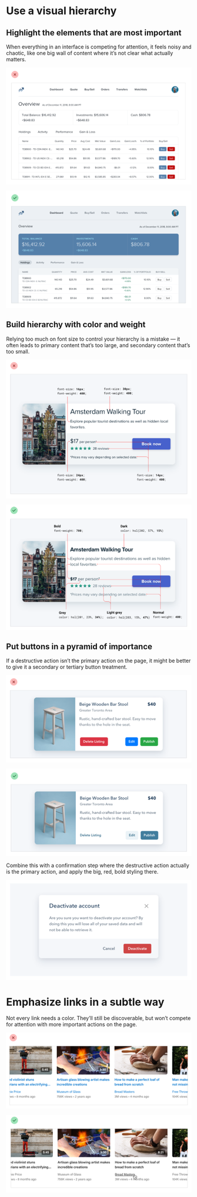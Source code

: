 # Use a visual hierarchy

## Highlight the elements that are most important

When everything in an interface is competing for attention, it feels noisy and chaotic, like one big wall of content where it’s not clear what actually matters.

![](../.gitbook/assets/highlight-no.png)

![](../.gitbook/assets/highlight-yes.png)

## Build hierarchy with color and weight

Relying too much on font size to control your hierarchy is a mistake — it often leads to primary content that’s too large, and secondary content that’s too small.

![](../.gitbook/assets/hierarchy-bad.png)

![](../.gitbook/assets/hierarchy-good.png)

## Put buttons in a pyramid of importance

If a destructive action isn’t the primary action on the page, it might be better to give it a secondary or tertiary button treatment.

![](../.gitbook/assets/button-pyramid-bad.png)

![](../.gitbook/assets/button-pyramid-good1.png)

Combine this with a confirmation step where the destructive action actually is the primary action, and apply the big, red, bold styling there.

![](../.gitbook/assets/button-pyramid-good2.png)

# Emphasize links in a subtle way

Not every link needs a color. They’ll still be discoverable, but won’t compete for attention with more important actions on the page.

![](../.gitbook/assets/emphasize-links-bad.png)

![](../.gitbook/assets/emphasize-links-good.png)